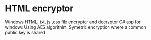 # HTML encryptor
Windows HTML, txt, js ,css file encryptor and decryptor
C# app for windows 
Using AES algorithim.
Symetric encryption where a common public key is shared
